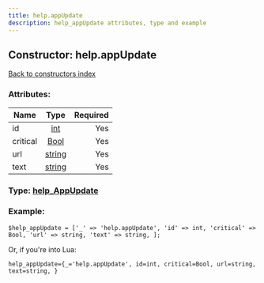```yaml
---
title: help.appUpdate
description: help_appUpdate attributes, type and example
---
```

## Constructor: help.appUpdate  
[Back to constructors index](index.md)



### Attributes:

| Name     |    Type       | Required |
|----------|:-------------:|---------:|
|id|[int](../types/int.md) | Yes|
|critical|[Bool](../types/Bool.md) | Yes|
|url|[string](../types/string.md) | Yes|
|text|[string](../types/string.md) | Yes|



### Type: [help\_AppUpdate](../types/help_AppUpdate.md)


### Example:

```
$help_appUpdate = ['_' => 'help.appUpdate', 'id' => int, 'critical' => Bool, 'url' => string, 'text' => string, ];
```  

Or, if you're into Lua:  


```
help_appUpdate={_='help.appUpdate', id=int, critical=Bool, url=string, text=string, }

```


